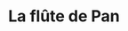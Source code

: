 ---
tags: song
title: La flûte de Pan
composer: Claude Debussy
singer: Leila Pfister
mp3: /static/audio/mp3/leila24.mp3
ogg: /static/audio/ogg/leila24.ogg
---
